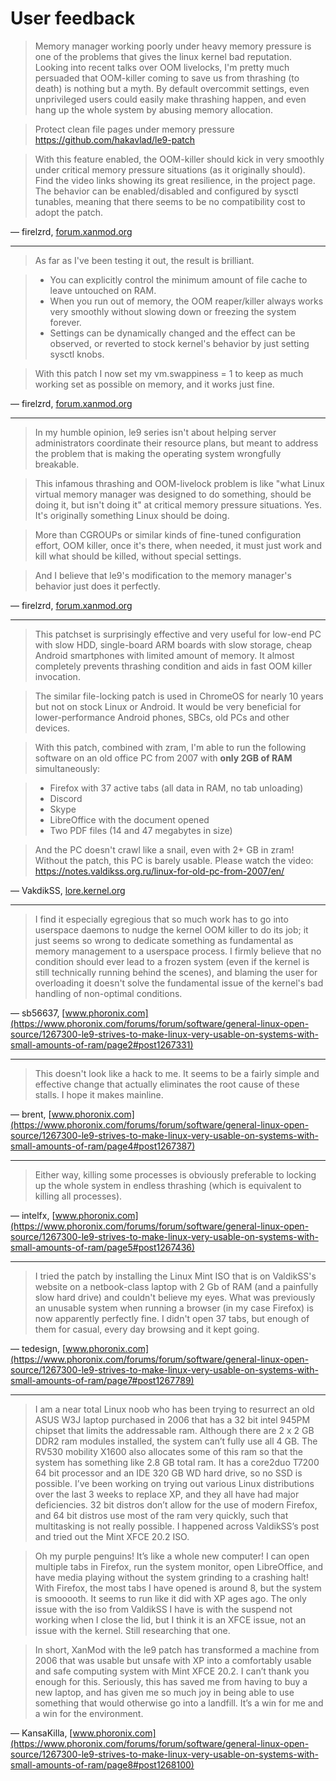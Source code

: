 
# User feedback

> Memory manager working poorly under heavy memory pressure is one of the problems that gives the linux kernel bad reputation.
> Looking into recent talks over OOM livelocks, I'm pretty much persuaded that OOM-killer coming to save us from thrashing (to death) is nothing but a myth.
> By default overcommit settings, even unprivileged users could easily make thrashing happen, and even hang up the whole system by abusing memory allocation.

> Protect clean file pages under memory pressure
> https://github.com/hakavlad/le9-patch

> With this feature enabled, the OOM-killer should kick in very smoothly under critical memory pressure situations (as it originally should).
> Find the video links showing its great resilience, in the project page.
> The behavior can be enabled/disabled and configured by sysctl tunables, meaning that there seems to be no compatibility cost to adopt the patch.

— firelzrd, [forum.xanmod.org](https://forum.xanmod.org/thread-4102-post-7529.html#pid7529)

---

> As far as I've been testing it out, the result is brilliant.

> - You can explicitly control the minimum amount of file cache to leave untouched on RAM.
> - When you run out of memory, the OOM reaper/killer always works very smoothly without slowing down or freezing the system forever.
> - Settings can be dynamically changed and the effect can be observed, or reverted to stock kernel's behavior by just setting sysctl knobs.

> With this patch I now set my vm.swappiness = 1 to keep as much working set as possible on memory, and it works just fine.

— firelzrd, [forum.xanmod.org](https://forum.xanmod.org/thread-4102-post-7531.html#pid7531)

---

> In my humble opinion, le9 series isn't about helping server administrators coordinate their resource plans, but meant to address the problem that is making the operating system wrongfully breakable.

> This infamous thrashing and OOM-livelock problem is like "what Linux virtual memory manager was designed to do something, should be doing it, but isn't doing it" at critical memory pressure situations.
> Yes. It's originally something Linux should be doing.

> More than CGROUPs or similar kinds of fine-tuned configuration effort, OOM killer, once it's there, when needed, it must just work and kill what should be killed, without special settings.

> And I believe that le9's modification to the memory manager's behavior just does it perfectly.

— firelzrd, [forum.xanmod.org](https://forum.xanmod.org/thread-4102-post-7603.html#pid7603)

---

> This patchset is surprisingly effective and very useful for low-end PC with slow HDD, single-board ARM boards with slow storage, cheap Android smartphones with limited amount of memory. It almost completely prevents thrashing condition and aids in fast OOM killer invocation.

> The similar file-locking patch is used in ChromeOS for nearly 10 years but not on stock Linux or Android. It would be very beneficial for lower-performance Android phones, SBCs, old PCs and other devices.

> With this patch, combined with zram, I'm able to run the following software on an old office PC from 2007 with __only 2GB of RAM__ simultaneously:

> - Firefox with 37 active tabs (all data in RAM, no tab unloading)
> - Discord
> - Skype
> - LibreOffice with the document opened
> - Two PDF files (14 and 47 megabytes in size)

> And the PC doesn't crawl like a snail, even with 2+ GB in zram! Without the patch, this PC is barely usable. Please watch the video:
> https://notes.valdikss.org.ru/linux-for-old-pc-from-2007/en/

— VakdikSS, [lore.kernel.org](https://lore.kernel.org/lkml/2dc51fc8-f14e-17ed-a8c6-0ec70423bf54@valdikss.org.ru/)

---

> I find it especially egregious that so much work has to go into userspace daemons to nudge the kernel OOM killer to do its job; it just seems so wrong to dedicate something as fundamental as memory management to a userspace process. I firmly believe that no condition should ever lead to a frozen system (even if the kernel is still technically running behind the scenes), and blaming the user for overloading it doesn't solve the fundamental issue of the kernel's bad handling of non-optimal conditions.

— sb56637, [www.phoronix.com](https://www.phoronix.com/forums/forum/software/general-linux-open-source/1267300-le9-strives-to-make-linux-very-usable-on-systems-with-small-amounts-of-ram/page2#post1267331)

---

> This doesn't look like a hack to me. It seems to be a fairly simple and effective change that actually eliminates the root cause of these stalls. I hope it makes mainline.

— brent, [www.phoronix.com](https://www.phoronix.com/forums/forum/software/general-linux-open-source/1267300-le9-strives-to-make-linux-very-usable-on-systems-with-small-amounts-of-ram/page4#post1267387)

---

> Either way, killing some processes is obviously preferable to locking up the whole system in endless thrashing (which is equivalent to killing all processes).

— intelfx, [www.phoronix.com](https://www.phoronix.com/forums/forum/software/general-linux-open-source/1267300-le9-strives-to-make-linux-very-usable-on-systems-with-small-amounts-of-ram/page5#post1267436)

---

> I tried the patch by installing the Linux Mint ISO that is on ValdikSS's website on a netbook-class laptop with 2 Gb of RAM (and a painfully slow hard drive) and couldn't believe my eyes. What was previously an unusable system when running a browser (in my case Firefox) is now apparently perfectly fine. I didn't open 37 tabs, but enough of them for casual, every day browsing and it kept going.

— tedesign, [www.phoronix.com](https://www.phoronix.com/forums/forum/software/general-linux-open-source/1267300-le9-strives-to-make-linux-very-usable-on-systems-with-small-amounts-of-ram/page7#post1267789)

---

> I am a near total Linux noob who has been trying to resurrect an old ASUS W3J laptop purchased in 2006 that has a 32 bit intel 945PM chipset that limits the addressable ram. Although there are 2 x 2 GB DDR2 ram modules installed, the system can’t fully use all 4 GB. The RV530 mobility X1600 also allocates some of this ram so that the system has something like 2.8 GB total ram. It has a core2duo T7200 64 bit processor and an IDE 320 GB WD hard drive, so no SSD is possible. I’ve been working on trying out various Linux distributions over the last 3 weeks to replace XP, and they all have had major deficiencies. 32 bit distros don’t allow for the use of modern Firefox, and 64 bit distros use most of the ram very quickly, such that multitasking is not really possible. I happened across ValdikSS’s post and tried out the Mint XFCE 20.2 ISO.

> Oh my purple penguins! It’s like a whole new computer! I can open multiple tabs in Firefox, run the system monitor, open LibreOffice, and have media playing without the system grinding to a crashing halt! With Firefox, the most tabs I have opened is around 8, but the system is smooooth. It seems to run like it did with XP ages ago. The only issue with the iso from ValdikSS I have is with the suspend not working when I close the lid, but I think it is an XFCE issue, not an issue with the kernel. Still researching that one.

> In short, XanMod with the le9 patch has transformed a machine from 2006 that was usable but unsafe with XP into a comfortably usable and safe computing system with Mint XFCE 20.2. I can’t thank you enough for this. Seriously, this has saved me from having to buy a new laptop, and has given me so much joy in being able to use something that would otherwise go into a landfill. It’s a win for me and a win for the environment. 

— KansaKilla, [www.phoronix.com](https://www.phoronix.com/forums/forum/software/general-linux-open-source/1267300-le9-strives-to-make-linux-very-usable-on-systems-with-small-amounts-of-ram/page8#post1268100)

